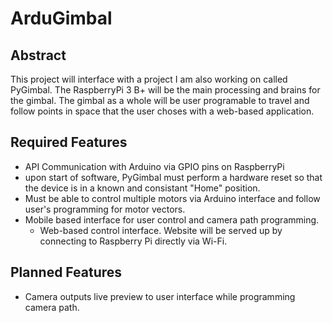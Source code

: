 # ArduGimbal

## Abstract

This project will interface with a project I am also working on called PyGimbal. The RaspberryPi 3 B+ will be the main processing and brains for the gimbal. The gimbal as a whole will be user programable to travel and follow points in space that the user choses with a web-based application.

## Required Features

- API Communication with Arduino via GPIO pins on RaspberryPi
- upon start of software, PyGimbal must perform a hardware reset so that the device is in a known and consistant "Home" position.
- Must be able to control multiple motors via Arduino interface and follow user's programming for motor vectors.
- Mobile based interface for user control and camera path programming.
  - Web-based control interface. Website will be served up by connecting to Raspberry Pi directly via Wi-Fi.

## Planned Features

- Camera outputs live preview to user interface while programming camera path.
